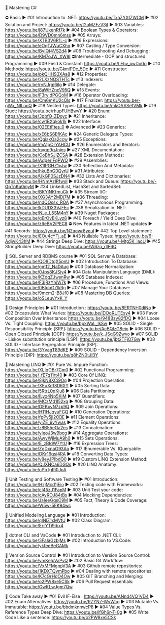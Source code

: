  🔀 Mastering C#

⛔ Basic
 ► #01 Introduction to .NET: https://youtu.be/TxaZYXtZWCM
 ► #02 Solution and Project: https://youtu.be/t2aMZFzV3jI
 ► #03 Variables: https://youtu.be/j87UkenRf7k
 ► #04 Boolean Types & Operators: https://youtu.be/D9VD0mn6mss
 ► #05 Arrays: https://youtu.be/XTB3V6R1L-c
 ► #06 Expressions: https://youtu.be/eOqTJWuCXho
 ► #07 Casting / Type Conversion: https://youtu.be/ByIQf4VS2d4
 ► #08 Troubleshooting And Debugging: https://youtu.be/KM7oJW_XW8I
⛔Intermediate - OOP and structured Programming
 ► #09 Field & Constant: https://youtu.be/LEhv_owDo0o
 ► #10 Methods: https://youtu.be/GkmlPDc_5Dc
 ► #11 Constructor: https://youtu.be/pkQHHS3XAa8
 ► #12 Properties: https://youtu.be/2LXzNQSTHTc
 ► #13 Indexers: https://youtu.be/rvNJrgj6ilg
 ► #14 Delegate: https://youtu.be/8aWHZncV95Q
 ► #15 Events: https://youtu.be/F3ryldPGQoM
 ► #16 Operator Overloading: https://youtu.be/Cm6mKU2cQls
 ► #17 Finalizer: https://youtu.be/-gWx_NILonQ
 ► #18 Nested Types: https://youtu.be/mkOAASe1VMk
 ► #19 Stuct: https://youtu.be/rhupFUHBwvY
 ► #20 Enum: https://youtu.be/3pbfQ-ZDoyc
 ► #21 Inheritance: https://youtu.be/cw1BXqkok1k
 ► #22 Interface: https://youtu.be/02EEtFtes_0
⛔ Advanced 
 ► #23 Generics: https://youtu.be/xE6bS6EfKAc
 ► #24 Generic Delegate Types: https://youtu.be/QgiaxQa2ccw
 ► #25 Exceptions: https://youtu.be/mA1pOrYAHCU
 ► #26 Enumerators and Iterators: https://youtu.be/qvqp9qJnigs
 ► #27 XML Documentation: https://youtu.be/CoBhSJiZCSA
 ► #28 Extension Methods: https://youtu.be/AdperlFqPWQ
 ► #29 Assemblies: https://youtu.be/X1IPGHZ1yJw
 ► #30 Reflection And Metadata: https://youtu.be/hkuBpG0QyrU
 ► #31 Attributes: https://youtu.be/UkGF0SJzDN4
 ► #32 Lists And Dictionaries: https://youtu.be/HNmAzIRfwoI
 ► #33 Stack and Queue: https://youtu.be/-GpTnKa0myM
 ► #34 LinkedList, HashSet and SortedSet: https://youtu.be/BKYiNKfmuGk
 ► #35 Stream I/O: https://youtu.be/XG3AY2MDj7M
 ► #36 Threading: https://youtu.be/ndQQssx_RQA
 ► #37 Asynchronous Programming: https://youtu.be/kDUDX3VJFEc
 ► #38 Serialization in .NET: https://youtu.be/N_e_L5SM4nY
 ► #39 Nuget Packages: https://youtu.be/gErOvEKLyz8
 ► #40 Foreach / Yield Deep Dive: https://youtu.be/z6eBV2iPEC8
⛔ New Features in latest .NET updates
 ► #41 Records: https://youtu.be/N2qewr8yeuI
 ► #42 Top Level statement: https://youtu.be/EOu4cYTj_aE
 ► #43 Nullable Types: https://youtu.be/6-AdjwK43hM
 ► #44 Strings Deep Dive: https://youtu.be/-Mtg5K_iaoU
 ► #45 StringBuilder Deep Dive: https://youtu.be/W6zq_rllF6Q

🔀 SQL Server and RDBMS course 
 ► #01 SQL Server & Database: https://youtu.be/QO8DtgX5pnU
 ► #02 Introduction To Database: https://youtu.be/gm12_NaDAug
 ► #03 Database Normalization: https://youtu.be/0Jps8KJSjy4
 ► #04 Data Manipulation Language (DML): https://youtu.be/KZdqZJwsnRw
 ► #05 Database Indexes: https://youtu.be/F3jRzYhjW7k
 ► #06 Procedure, Functions And Views: https://youtu.be/0BIobGZlkRg
 ► #07 Manage Your Database: https://youtu.be/9mcm2-B8Jf0
 ► #08 Mastering DB Queries: https://youtu.be/oSLeuvYxK_Y

 
🔀 Design Principles
 ► #01 Introduction : https://youtu.be/8ERTNH0diNo
 ► #02 Encapsulate What Varies: https://youtu.be/IDOoRUTEsy4
 ► #03 Favor Composition Over Inheritance: https://youtu.be/948Bzy82fDQ
 ► #04 Loose Vs. Tight Coupling: https://youtu.be/bpkWaL_lkSw
 ► #05 SOLID - Single Responsibility Principle [SRP]: https://youtu.be/AcBQlzG8eio
 ► #06 SOLID - Open Closed Principle [OCP]: https://youtu.be/k_JSqG9Zwvo
 ► #07 SOLID - Liskov substitution principle [LSP]: https://youtu.be/jbt2TFjO7Gw
 ► #08 SOLID - Interface Segregation Principle [ISP]: https://youtu.be/3YvagT89dKE
 ► #09 SOLID - Dependency Inversion Principle [DIP]: https://youtu.be/q8hZN0tJlBY
 
🔀 Mastering LINQ
  ► #01 Pure Vs. Impure Function: https://youtu.be/XLIqOBr7Cm0
  ► #02 Functional Programming: https://youtu.be/_fE7q11rt40
  ► #03 Core Of LINQ: https://youtu.be/8jkN8XCj9Og
  ► #04 Projection Operation: https://youtu.be/XEuXe18D6XY
  ► #05 Sorting Data: https://youtu.be/5RtrL0qKju8
  ► #06 Data Partitioning: https://youtu.be/ILyx4Np5KiM
  ► #07 Quantifiers: https://youtu.be/MCzMd1I52xg
  ► #08 Grouping Data: https://youtu.be/DEKxvN7zp9Q
  ► #09 Join Operations: https://youtu.be/H11HJqyuFGQ
  ► #10 Generation Operations: https://youtu.be/fpPv5ji2OBE
  ► #11 Element Operations: https://youtu.be/yiZE_9vYwas
  ► #12 Equality Operations: https://youtu.be/z8B55eOa2es
  ► #13 Concatenation: https://youtu.be/yIeoJ3w9bcg
  ► #14 Aggregate Operations: https://youtu.be/AwvWjMuA9h0
  ► #15 Sets Operations: https://youtu.be/E_zBIdW7YtU
  ► #16 Expression Trees: https://youtu.be/ZgDxnaO93Ao
  ► #17 IEnumerable Vs. IQueryable: https://youtu.be/DKr16qsi4RA
  ► #18 Converting Data Types: https://youtu.be/v8eyJPIbdQ0 
  ► #19 Custom LINQ Extension Method: https://youtu.be/QJXNCa6DGQs
  ► #20 LINQ Anatomy: https://youtu.be/oPbTgRi0JoA
  
🔀 Unit Testing and Software Testing
 ► #01 Introduction: https://youtu.be/HzjMcd1jEio
 ► #02 Testing code with Frameworks: https://youtu.be/cI45zJ1FapM
 ► #03 Unit Test your code: https://youtu.be/cAyROJ84tBs
 ► #04 Mocking Dependencies: https://youtu.be/JaIeeGqsO9M
 ► #05 Fact, Theory & Code Coverage:  https://youtu.be/W5w-5EK94wc
 
🔀 Unified Modeling Language
 ► #01 Introduction: https://youtu.be/qlNlZ1xMVtU
 ► #02 Class Diagram: https://youtu.be/ErrYTi9ibx4 
 

🔀 dotnet CLI and VsCode
 ► #01 Introduction to .NET CLI: https://youtu.be/3FaIaGzbjMs
 ► #02 Introduction to VS.Code: https://youtu.be/ykfeeBeGAMk
 
🔀 Version Source Control
 ► #01 Introduction to Version Source Control: https://youtu.be/vmKeIpVaPvQ
 ► #02 Basic Git Workflow: https://youtu.be/VxMFMgnpV3A
 ► #03 Github remote repositories: https://youtu.be/1KDXTQvmPbo
 ► #04 Dealing with remote repositories: https://youtu.be/K7cGrHdO4Ow
 ► #05 GIT Branching and Merging: https://youtu.be/o2PW8xe5CSk
 ► #06 Pull Request essentials: https://youtu.be/GwKLwJgm7Qw
 
 🔀 Code Take away
 ► #01 Evil IF-Else : https://youtu.be/ANnd4VQ1VD4
 ► #02 Enum Alternatives: https://youtu.be/RZYNZ-WvWcg
 ► #03 Mutable Vs. Immutable: https://youtu.be/bbdmknnwcP8
 ► #04 Value Types Vs. Reference Types Deep Dive: https://youtu.be/lfGh6r-T-0g
 ► #05 Write Code Like a sentence: https://youtu.be/o2PW8xe5CSk 
